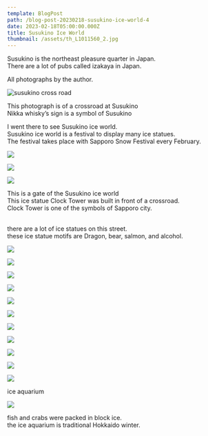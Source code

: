 ```yaml
---
template: BlogPost
path: /blog-post-20230218-susukino-ice-world-4
date: 2023-02-18T05:00:00.000Z
title: Susukino Ice World
thumbnail: /assets/th_L1011560_2.jpg
---
```

Susukino is the northeast pleasure quarter in Japan.\
There are a lot of pubs called izakaya in Japan.

All photographs by the author.

![](/assets/th_L1011574_2.jpg "susukino cross road")

This photograph is of a crossroad at Susukino\
Nikka whisky’s sign is a symbol of Susukino

I went there to see Susukino ice world.\
Susukino ice world is a festival to display many ice statues.\
The festival takes place with Sapporo Snow Festival every February.

![](/assets/th_L1011505_2.jpg)

![](/assets/th_L1011571_2.jpg)

![](/assets/th_L1011490_2.jpg)

This is a gate of the Susukino ice world\
This ice statue Clock Tower was built in front of a crossroad.\
Clock Tower is one of the symbols of Sapporo city.

\
there are a lot of ice statues on this street.\
these ice statue motifs are Dragon, bear, salmon, and alcohol.

![](/assets/th_L1011498_2.jpg)

![](/assets/th_L1011509.jpg)

![](/assets/th_L1011511_2.jpg)

![](/assets/th_L1011517.jpg)

![](/assets/th_L1011529_2.jpg)

![](/assets/th_L1011537_2.jpg)

![](/assets/th_L1011540_2.jpg)

![](/assets/th_L1011545_2.jpg)

![](/assets/th_L1011560_2.jpg)

![](/assets/th_L1011569_2.jpg)

![](/assets/th_L1011567_2.jpg)

ice aquarium

![](/assets/th_L1011492_2.jpg)

fish and crabs were packed in block ice.\
the ice aquarium is traditional Hokkaido winter.
